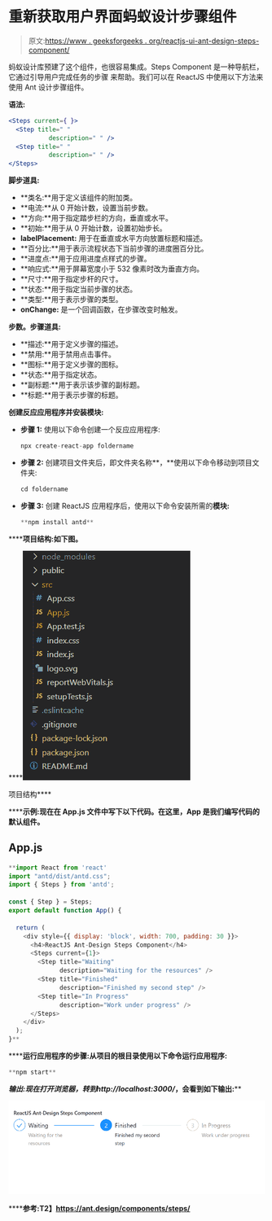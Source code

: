# 重新获取用户界面蚂蚁设计步骤组件

> 原文:[https://www . geeksforgeeks . org/reactjs-ui-ant-design-steps-component/](https://www.geeksforgeeks.org/reactjs-ui-ant-design-steps-component/)

蚂蚁设计库预建了这个组件，也很容易集成。Steps Component 是一种导航栏，它通过引导用户完成任务的步骤 来帮助。我们可以在 ReactJS 中使用以下方法来使用 Ant 设计步骤组件。

**语法:**

```jsx
<Steps current={ }>
  <Step title=" " 
           description=" " />
  <Step title=" " 
           description=" " />
</Steps>

```

**脚步道具:**

*   **类名:**用于定义该组件的附加类。
*   **电流:**从 0 开始计数，设置当前步数。
*   **方向:**用于指定踏步栏的方向，垂直或水平。
*   **初始:**用于从 0 开始计数，设置初始步长。
*   **labelPlacement:** 用于在垂直或水平方向放置标题和描述。
*   **百分比:**用于表示流程状态下当前步骤的进度圈百分比。
*   **进度点:**用于应用进度点样式的步骤。
*   **响应式:**用于屏幕宽度小于 532 像素时改为垂直方向。
*   **尺寸:**用于指定步杆的尺寸。
*   **状态:**用于指定当前步骤的状态。
*   **类型:**用于表示步骤的类型。
*   **onChange:** 是一个回调函数，在步骤改变时触发。

**步数。步骤道具:**

*   **描述:**用于定义步骤的描述。
*   **禁用:**用于禁用点击事件。
*   **图标:**用于定义步骤的图标。
*   **状态:**用于指定状态。
*   **副标题:**用于表示该步骤的副标题。
*   **标题:**用于表示步骤的标题。

**创建反应应用程序并安装模块:**

*   **步骤 1:** 使用以下命令创建一个反应应用程序:

    ```jsx
    npx create-react-app foldername
    ```

*   **步骤 2:** 创建项目文件夹后，即文件夹名称**，**使用以下命令移动到项目文件夹:

    ```jsx
    cd foldername
    ```

*   **步骤 3:** 创建 ReactJS 应用程序后，使用以下命令安装所需的****模块:****

    ```jsx
    **npm install antd**
    ```

******项目结构:**如下图。****

****![](img/f04ae0d8b722a9fff0bd9bd138b29c23.png)

项目结构**** 

******示例:**现在在 **App.js** 文件中写下以下代码。在这里，App 是我们编写代码的默认组件。****

## ****App.js****

```jsx
**import React from 'react'
import "antd/dist/antd.css";
import { Steps } from 'antd';

const { Step } = Steps;
export default function App() {

  return (
    <div style={{ display: 'block', width: 700, padding: 30 }}>
      <h4>ReactJS Ant-Design Steps Component</h4>
      <Steps current={1}>
        <Step title="Waiting" 
              description="Waiting for the resources" />
        <Step title="Finished" 
              description="Finished my second step" />
        <Step title="In Progress" 
              description="Work under progress" />
      </Steps>
    </div>
  );
}**
```

******运行应用程序的步骤:**从项目的根目录使用以下命令运行应用程序:****

```jsx
**npm start**
```

******输出:**现在打开浏览器，转到***http://localhost:3000/***，会看到如下输出:****

****![](img/05f28617467df907dbdd5d32d3f19c8c.png)****

******参考:**T2】https://ant.design/components/steps/****